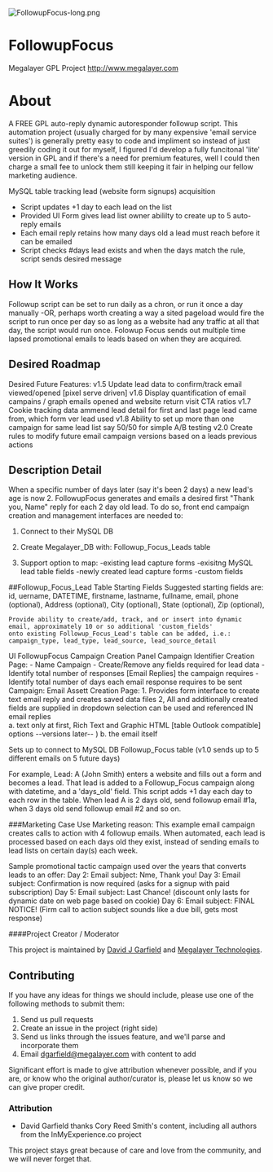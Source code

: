 ![FollowupFocus-long.png](http://www.megalayer.com/media/FollowupFocus-long.png "FollowupFocus-long.png") 

# FollowupFocus
Megalayer GPL Project
http://www.megalayer.com

# About
A FREE GPL auto-reply dynamic autoresponder followup script. 
This automation project (usually charged for by many expensive 'email service suites') is generally pretty easy to code and impliment
so instead of just greedily coding it out for myself, I figured I'd develop a fully funcitonal 'lite' version in GPL and if there's a need
for premium features, well I could then charge a small fee to unlock them still keeping it fair in helping our fellow marketing audience.

MySQL table tracking lead (website form signups) acquisition
  - Script updates +1 day to each lead on the list
  - Provided UI Form gives lead list owner abililty to create up to 5 auto-reply emails
  - Each email reply retains how many days old a lead must reach before it can be emailed
  - Script checks #days lead exists and when the days match the rule, script sends desired message


## How It Works
Followup script can be set to run daily as a chron, or run it once a day manually
  -OR, perhaps worth creating a way a sited pageload would fire the script to run once per day so as long
  as a website had any traffic at all that day, the script would run once.
  Folowup Focus sends out multiple time lapsed promotional emails to leads based on when they are acquired.


## Desired Roadmap
Desired Future Features:
v1.5 Update lead data to confirm/track email viewed/opened [pixel serve driven]
v1.6 Display quantification of email campains / graph emails opened and website return visit CTA ratios
v1.7 Cookie tracking data ammend lead detail for first and last page lead came from, which form ver lead used
v1.8 Ability to set up more than one campaign for same lead list say 50/50 for simple A/B testing
v2.0 Create rules to modify future email campaign versions based on a leads previous actions


## Description Detail
When a specific number of days later (say it's been 2 days) a new lead's age is now 2.
FollowupFocus generates and emails a desired first "Thank you, Name" reply for each 2 day old lead.
To do so, front end campaign creation and management interfaces are needed to:
1. Connect to their MySQL DB
2. Create Megalayer_DB with: Followup_Focus_Leads table

3. Support option to map:
    -existing lead capture forms
    -exisitng MySQL lead table fields
    -newly created lead capture forms
    -custom fields

##Followup_Focus_Lead Table Starting Fields
    Suggested starting fields are:
    id, 
    uername,
    DATETIME,
    firstname,
    lastname,
    fullname,
    email,
    phone (optional),
    Address (optional),
    City (optional),
    State (optional),
    Zip (optional),
    
    Provide ability to create/add, track, and or insert into dynamic email, approximately 10 or so additional 'custom_fields' 
    onto existing Followup_Focus_Lead's table can be added, i.e.: campaign_type, lead_type, lead_source, lead_source_detail

UI FollowupFocus Campaign Creation Panel
      Campaign Identifier Creation Page:
          - Name Campaign
          - Create/Remove any fields required for lead data
          - Identify total number of responses [Email Replies] the campaign requires
          - Identify total number of days each email response requires to be sent
      Campaign: Email Assett Creation Page:
            1. Provides form interface to create text email reply and creates saved data files
            2, All and additionally created fields are supplied in dropdown selection can be used and referenced IN email replies  
              a. text only at first, Rich Text and Graphic HTML [table Outlook compatible] options --versions later-- ) 
      b. the email itself 

Sets up to connect to MySQL DB Followup_Focus table (v1.0 sends up to 5 different emails on 5 future days) 

For example, Lead: A (John Smith) enters a website and fills out a form and becomes a lead.  That lead is added to a Followup_Focus campaign along with datetime, and a 'days_old' field.  This script adds +1 day each day to each row in the table.  When lead A is 2 days old, send followup email #1a, when 3 days old send followup email #2 and so on.  

###Marketing Case Use
Marketing reason: This example email campaign creates calls to action with 4 followup emails. When automated, each lead is processed based on each days old they exist, instead of sending emails to lead lists on certain day(s) each week.  

Sample promotional tactic campaign used over the years that converts leads to an offer: 
Day 2:  Email subject:  Nme, Thank you!
Day 3:  Email subject:  Confirmation is now required (asks for a signup with paid subscription)
Day 5:  Email subject:  Last Chance! (discount only lasts for dynamic date on web page based on cookie)
Day 6:  Email subject:  FINAL NOTICE! (Firm call to action subject sounds like a due bill, gets most response)


####Project Creator / Moderator

This project is maintained by [David J Garfield](http://www.davidjgarfield.com/ "David Garfield") and [Megalayer Technologies](http://www.megalayer.com "Megalayer Technologies"). 

## Contributing

If you have any ideas for things we should include, please use one of the following methods to submit them:

1. Send us pull requests
2. Create an issue in the project (right side)
3. Send us links through the issues feature, and we'll parse and incorporate them
3. Email dgarfield@megalayer.com with content to add

Significant effort is made to give attribution whenever possible, and if you are, or know who the original author/curator is, please let us know so we can give proper credit.

### Attribution

- David Garfield thanks Cory Reed Smith's content, including all authors from the InMyExperience.co project 



This project stays great because of care and love from the community, and we will never forget that.



